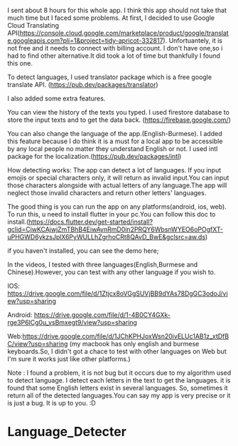 I sent about 8 hours for this whole app. I think this app should not take that much time but I faced some problems. At first, I decided to use Google Cloud Translating API(https://console.cloud.google.com/marketplace/product/google/translate.googleapis.com?pli=1&project=tidy-apricot-332817). Unfortuantely, it is not free and it needs to connect with billing account. I don't have one,so i had to find other alternative.It did took a lot of time but thankfully I found this one.

To detect languages, I used translator package which is a free google translate API. (https://pub.dev/packages/translator)

I also added some extra features.

You can view the history of the texts you typed.
I used firestore database to store the input texts and to get the data back.
(https://firebase.google.com/)

You can also change the language of the app.(English-Burmese).
I added this feature because I do think it is a must for a local app to be accessible by any local people no matter they understand English or not.
I used intl package for the localization.(https://pub.dev/packages/intl)

How detecting works:
The app can detect a lot of languages. If you input emojis or special characters only, it will return as invalid input.You can input those characters alongside with actual letters of any language.The app will neglect those invalid characters and return other letters' languages.

The good thing is you can run the app on any platforms(android, ios, web).
​
To run this, u need to install flutter in your pc.You can follow this doc to install.(https://docs.flutter.dev/get-started/install?gclid=CjwKCAjwjZmTBhB4EiwAynRmD0in2PRQY6WbsnWYEO6oPOgfXT-uPHGWD6ykzsJplX6PyWULLhZgrhoCRt8QAvD_BwE&gclsrc=aw.ds)

if you haven't installed, you can see the demo here;

In the videos, I tested with three languages(English,Burmese and Chinese).However, you can test with any other language if you wish to.

IOS: https://drive.google.com/file/d/1Ztjcx8oVGgSUVjBB9dYAs78DgGC3odoJ/view?usp=sharing

Android: https://drive.google.com/file/d/1-4B0CY4GXk-rge3P6lCg0u_vsBmxegt9/view?usp=sharing

Web:https://drive.google.com/file/d/1JChKPHJoxWsn20ivELUc1AB1z_xtDfBC/view?usp=sharing
(my macbook has only english and burmese keyboards.So, I didn't got a chace to test with other languages on Web but I'm sure it works just like other platforms.)

Note : I found a problem, it is not bug but it occurs due to my algorithm used to detect language. I detect each letters in the text to get the languages. it is found that some English letters exist in several languages. So, sometimes it return all of the detected languages.You can say my app is very precise or it is just a bug. It is up to you. :D
# Language_Detecter
